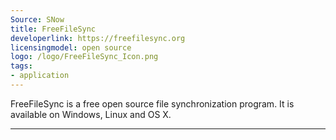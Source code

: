```yaml
---
Source: SNow
title: FreeFileSync
developerlink: https://freefilesync.org
licensingmodel: open source
logo: /logo/FreeFileSync_Icon.png
tags:
- application
---
```

FreeFileSync is a free open source file synchronization program. It is available on Windows, Linux and OS X.

---

